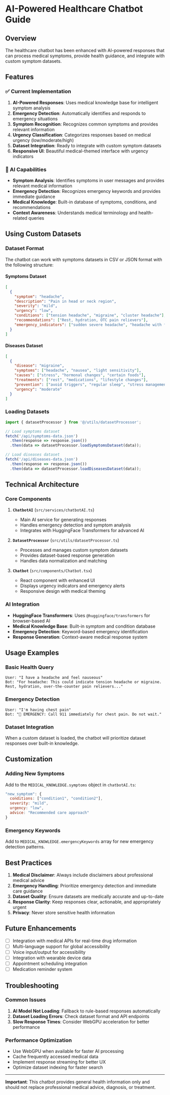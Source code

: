 # AI-Powered Healthcare Chatbot Guide

## Overview

The healthcare chatbot has been enhanced with AI-powered responses that can process medical symptoms, provide health guidance, and integrate with custom symptom datasets.

## Features

### ✅ Current Implementation

1. **AI-Powered Responses**: Uses medical knowledge base for intelligent symptom analysis
2. **Emergency Detection**: Automatically identifies and responds to emergency situations
3. **Symptom Recognition**: Recognizes common symptoms and provides relevant information
4. **Urgency Classification**: Categorizes responses based on medical urgency (low/moderate/high)
5. **Dataset Integration**: Ready to integrate with custom symptom datasets
6. **Responsive UI**: Beautiful medical-themed interface with urgency indicators

### 🤖 AI Capabilities

- **Symptom Analysis**: Identifies symptoms in user messages and provides relevant medical information
- **Emergency Detection**: Recognizes emergency keywords and provides immediate guidance
- **Medical Knowledge**: Built-in database of symptoms, conditions, and recommendations
- **Context Awareness**: Understands medical terminology and health-related queries

## Using Custom Datasets

### Dataset Format

The chatbot can work with symptoms datasets in CSV or JSON format with the following structure:

#### Symptoms Dataset
```json
[
  {
    "symptom": "headache",
    "description": "Pain in head or neck region",
    "severity": "mild",
    "urgency": "low",
    "conditions": ["tension headache", "migraine", "cluster headache"],
    "recommendations": ["Rest, hydration, OTC pain relievers"],
    "emergency_indicators": ["sudden severe headache", "headache with fever"]
  }
]
```

#### Diseases Dataset
```json
[
  {
    "disease": "migraine",
    "symptoms": ["headache", "nausea", "light sensitivity"],
    "causes": ["stress", "hormonal changes", "certain foods"],
    "treatments": ["rest", "medications", "lifestyle changes"],
    "prevention": ["avoid triggers", "regular sleep", "stress management"],
    "urgency": "moderate"
  }
]
```

### Loading Datasets

```javascript
import { datasetProcessor } from '@/utils/datasetProcessor';

// Load symptoms dataset
fetch('/api/symptoms-data.json')
  .then(response => response.json())
  .then(data => datasetProcessor.loadSymptomsDataset(data));

// Load diseases dataset  
fetch('/api/diseases-data.json')
  .then(response => response.json())
  .then(data => datasetProcessor.loadDiseasesDataset(data));
```

## Technical Architecture

### Core Components

1. **`ChatbotAI`** (`src/services/chatbotAI.ts`)
   - Main AI service for generating responses
   - Handles emergency detection and symptom analysis
   - Integrates with HuggingFace Transformers for advanced AI

2. **`DatasetProcessor`** (`src/utils/datasetProcessor.ts`)
   - Processes and manages custom symptom datasets
   - Provides dataset-based response generation
   - Handles data normalization and matching

3. **`Chatbot`** (`src/components/Chatbot.tsx`)
   - React component with enhanced UI
   - Displays urgency indicators and emergency alerts
   - Responsive design with medical theming

### AI Integration

- **HuggingFace Transformers**: Uses `@huggingface/transformers` for browser-based AI
- **Medical Knowledge Base**: Built-in symptom and condition database
- **Emergency Detection**: Keyword-based emergency identification
- **Response Generation**: Context-aware medical response system

## Usage Examples

### Basic Health Query
```
User: "I have a headache and feel nauseous"
Bot: "For headache: This could indicate tension headache or migraine. Rest, hydration, over-the-counter pain relievers..."
```

### Emergency Detection
```
User: "I'm having chest pain"  
Bot: "🚨 EMERGENCY: Call 911 immediately for chest pain. Do not wait."
```

### Dataset Integration
When a custom dataset is loaded, the chatbot will prioritize dataset responses over built-in knowledge.

## Customization

### Adding New Symptoms
Add to the `MEDICAL_KNOWLEDGE.symptoms` object in `chatbotAI.ts`:

```javascript
"new_symptom": {
  conditions: ["condition1", "condition2"],
  severity: "mild",
  urgency: "low",
  advice: "Recommended care approach"
}
```

### Emergency Keywords
Add to `MEDICAL_KNOWLEDGE.emergencyKeywords` array for new emergency detection patterns.

## Best Practices

1. **Medical Disclaimer**: Always include disclaimers about professional medical advice
2. **Emergency Handling**: Prioritize emergency detection and immediate care guidance
3. **Dataset Quality**: Ensure datasets are medically accurate and up-to-date
4. **Response Clarity**: Keep responses clear, actionable, and appropriately urgent
5. **Privacy**: Never store sensitive health information

## Future Enhancements

- [ ] Integration with medical APIs for real-time drug information
- [ ] Multi-language support for global accessibility  
- [ ] Voice input/output for accessibility
- [ ] Integration with wearable device data
- [ ] Appointment scheduling integration
- [ ] Medication reminder system

## Troubleshooting

### Common Issues

1. **AI Model Not Loading**: Fallback to rule-based responses automatically
2. **Dataset Loading Errors**: Check dataset format and API endpoints
3. **Slow Response Times**: Consider WebGPU acceleration for better performance

### Performance Optimization

- Use WebGPU when available for faster AI processing
- Cache frequently accessed medical data
- Implement response streaming for better UX
- Optimize dataset indexing for faster search

---

**Important**: This chatbot provides general health information only and should not replace professional medical advice, diagnosis, or treatment.